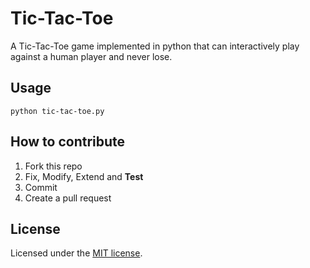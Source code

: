 # Tic-Tac-Toe #

A Tic-Tac-Toe game implemented in python that can interactively play against a human player and never lose.


## Usage ##

`python tic-tac-toe.py`


## How to contribute ##

1. Fork this repo
2. Fix, Modify, Extend and **Test**
3. Commit
4. Create a pull request


## License ##

Licensed under the [MIT license](http://www.opensource.org/licenses/mit-license.php).